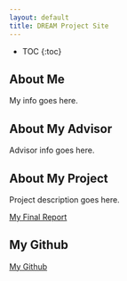 ```yaml
---
layout: default
title: DREAM Project Site
---
```


* TOC
{:toc}

## About Me

My info goes here.

## About My Advisor

Advisor info goes here.

## About My Project

Project description goes here.

[My Final Report](files/finalreport.pdf)

## My Github

[My Github]((https://github.com/brookegodinez))
